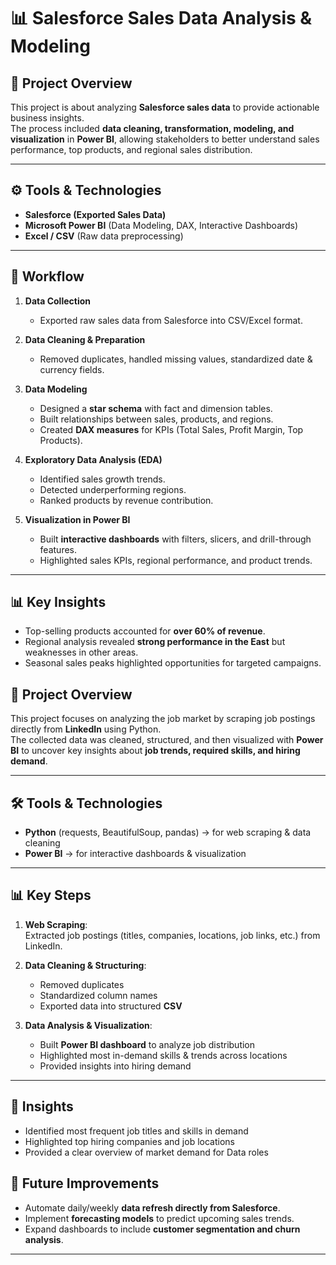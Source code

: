 # 📊 Salesforce Sales Data Analysis & Modeling

## 📌 Project Overview
This project is about analyzing **Salesforce sales data** to provide actionable business insights.  
The process included **data cleaning, transformation, modeling, and visualization** in **Power BI**, allowing stakeholders to better understand sales performance, top products, and regional sales distribution.

---

## ⚙️ Tools & Technologies
- **Salesforce (Exported Sales Data)**
- **Microsoft Power BI** (Data Modeling, DAX, Interactive Dashboards)
- **Excel / CSV** (Raw data preprocessing)

---

## 🔄 Workflow
1. **Data Collection**  
   - Exported raw sales data from Salesforce into CSV/Excel format.  

2. **Data Cleaning & Preparation**  
   - Removed duplicates, handled missing values, standardized date & currency fields.  

3. **Data Modeling**  
   - Designed a **star schema** with fact and dimension tables.  
   - Built relationships between sales, products, and regions.  
   - Created **DAX measures** for KPIs (Total Sales, Profit Margin, Top Products).  

4. **Exploratory Data Analysis (EDA)**  
   - Identified sales growth trends.  
   - Detected underperforming regions.  
   - Ranked products by revenue contribution.  

5. **Visualization in Power BI**  
   - Built **interactive dashboards** with filters, slicers, and drill-through features.  
   - Highlighted sales KPIs, regional performance, and product trends.  

---

## 📊 Key Insights
- Top-selling products accounted for **over 60% of revenue**.  
- Regional analysis revealed **strong performance in the East** but weaknesses in other areas.  
- Seasonal sales peaks highlighted opportunities for targeted campaigns.  



## 📌 Project Overview
This project focuses on analyzing the job market by scraping job postings directly from **LinkedIn** using Python.  
The collected data was cleaned, structured, and then visualized with **Power BI** to uncover key insights about **job trends, required skills, and hiring demand**.

---

## 🛠️ Tools & Technologies
- **Python** (requests, BeautifulSoup, pandas) → for web scraping & data cleaning  
- **Power BI** → for interactive dashboards & visualization  

---

## 📊 Key Steps
1. **Web Scraping**:  
   Extracted job postings (titles, companies, locations, job links, etc.) from LinkedIn.  

2. **Data Cleaning & Structuring**:  
   - Removed duplicates  
   - Standardized column names  
   - Exported data into structured **CSV**  

3. **Data Analysis & Visualization**:  
   - Built **Power BI dashboard** to analyze job distribution  
   - Highlighted most in-demand skills & trends across locations  
   - Provided insights into hiring demand  


---

## 🚀 Insights
- Identified most frequent job titles and skills in demand  
- Highlighted top hiring companies and job locations  
- Provided a clear overview of market demand for Data roles  




## 🚀 Future Improvements
- Automate daily/weekly **data refresh directly from Salesforce**.  
- Implement **forecasting models** to predict upcoming sales trends.  
- Expand dashboards to include **customer segmentation and churn analysis**.  

---
